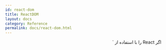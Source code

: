 ```yaml
---
id: react-dom
title: ReactDOM
layout: docs
category: Reference
permalink: docs/react-dom.html
---
```


<p dir="rtl">
اگر React را با استفاده از `<script>` بارگیری می کنید، این API های سطح بالا در همه جا بر روی **ReactDOM** در دسترس هستند. اگر از ES6 با npm استفاده می کنید، می توانید `import ReactDOM from 'react-dom'` را وارد کنید. اگر از ES5 با npm استفاده می کنید نیز `var ReactDOM = require('react-dom')` را بنویسید.
</p>
  
<h2 dir="rtl">بررسی اجمالی {#overview}</h2>
<p dir="rtl">
بسته `react-dom` روش هایی خاص برای مدیریت و کار با پرونده را فراهم می کند که می تواند در بالاترین سطح برنامه ها استفاده شود و به عنوان یک راه برای جلوگیری از استفاده از ماژول `React` است.
بیشتر اجزای برنامه شما نیازی به استفاده از این ماژول ندارد.
</p>

- [`render()`](#render)
- [`hydrate()`](#hydrate)
- [`unmountComponentAtNode()`](#unmountcomponentatnode)
- [`findDOMNode()`](#finddomnode)
- [`createPortal()`](#createportal)

<h3 dir="rtl">پشتیبانی مرورگر {#browser-support}</h3>
<p dir="rtl">
ری اکت از کلیه مرورگرهای محبوب، از جمله Internet Explorer 9 و بالاتر پشتیبانی می کند، اگرچه [چند پیش نیاز دارد](/docs/javascript-Environment-Requires.html) تا برای مرورگرهای قدیمی مانند IE 9 و IE 10 به خوبی عمل کند.

> نکته
>
> ما از مرورگرهای قدیمی كه از روشهای ES5 پشتیبانی نمی كنند پشتیبانی نمی كنیم، اما شما ممكن است متوجه شوید که در صورتی که برنامه شما شامل پیش نیاز هایی مانند [es5-shim و es5-sham](https://github.com/es-shims/es5-shim) باشد برنامه های شما در مرورگرهای قدیمی نیز به خوبی كار کند. اگر تصمیم دارید این را انتخاب کنید، مسئولیت آن با خودتان است.
</p>

<h2 dir="rtl">ارجاع {#reference}</h2>

<h3 dir="rtl">`render()` {#render}</h3>

```javascript
ReactDOM.render(element, container[, callback])
```
<p dir="rtl">
یک عنصر React را به DOM در ظرف قرار دهید و یک [مرجع](/docs/more-about-refs.html) به مؤلفه (یا برگشت مقدار `null` برای [اجزای بی تاب](/docs/components-and-props.html#function-and-class-components)) بازگردانی کنید.

اگر عنصر React قبلاً در ظرف قرار داده شده باشد، این یک به روزرسانی را روی آن انجام می دهد و فقط در صورت لزوم DOM را تغییر می دهد تا آخرین عنصر React را منعکس کند.

اگر مقدار پاسخ که یک مقدار اختیاری است را ارائه داده باشید، پس از ارائه یا به روزرسانی مؤلفه، اجرا خواهد شد.
 

> نکته:
>
> `ReactDOM.render()` controls the contents of the container node you pass in. Any existing DOM elements inside are replaced when first called. Later calls use React’s DOM diffing algorithm for efficient updates.
>
> `ReactDOM.render()` does not modify the container node (only modifies the children of the container). It may be possible to insert a component to an existing DOM node without overwriting the existing children.
>
> `ReactDOM.render()` currently returns a reference to the root `ReactComponent` instance. However, using this return value is legacy
> and should be avoided because future versions of React may render components asynchronously in some cases. If you need a reference to the root `ReactComponent` instance, the preferred solution is to attach a
> [callback ref](/docs/more-about-refs.html#the-ref-callback-attribute) to the root element.
>
> Using `ReactDOM.render()` to hydrate a server-rendered container is deprecated and will be removed in React 17. Use [`hydrate()`](#hydrate) instead.
</p>

* * *

<h3 dir="rtl">`hydrate()` {#hydrate}</h3>

```javascript
ReactDOM.hydrate(element, container[, callback])
```

<p dir="rtl">
Same as [`render()`](#render), but is used to hydrate a container whose HTML contents were rendered by [`ReactDOMServer`](/docs/react-dom-server.html). React will attempt to attach event listeners to the existing markup.

React expects that the rendered content is identical between the server and the client. It can patch up differences in text content, but you should treat mismatches as bugs and fix them. In development mode, React warns about mismatches during hydration. There are no guarantees that attribute differences will be patched up in case of mismatches. This is important for performance reasons because in most apps, mismatches are rare, and so validating all markup would be prohibitively expensive.

If a single element's attribute or text content is unavoidably different between the server and the client (for example, a timestamp), you may silence the warning by adding `suppressHydrationWarning={true}` to the element. It only works one level deep, and is intended to be an escape hatch. Don't overuse it. Unless it's text content, React still won't attempt to patch it up, so it may remain inconsistent until future updates.

If you intentionally need to render something different on the server and the client, you can do a two-pass rendering. Components that render something different on the client can read a state variable like `this.state.isClient`, which you can set to `true` in `componentDidMount()`. This way the initial render pass will render the same content as the server, avoiding mismatches, but an additional pass will happen synchronously right after hydration. Note that this approach will make your components slower because they have to render twice, so use it with caution.

Remember to be mindful of user experience on slow connections. The JavaScript code may load significantly later than the initial HTML render, so if you render something different in the client-only pass, the transition can be jarring. However, if executed well, it may be beneficial to render a "shell" of the application on the server, and only show some of the extra widgets on the client. To learn how to do this without getting the markup mismatch issues, refer to the explanation in the previous paragraph.
</p>

* * *

<h3 dir="rtl">`unmountComponentAtNode()` {#unmountcomponentatnode}</h3>

```javascript
ReactDOM.unmountComponentAtNode(container)
```

<p dir="rtl">
یک مؤلفه React نصب شده را از DOM جدا کرده و بررسی کننده رویداد و وضعیت آن را تمیز کنید. اگر هیچ مؤلفه ای در ظرف نصب نشده باشد، فراخوانی این عملکرد هیچ کاری نمی کند. این عملکرد مقدار صحیح را برمیگرداند اگر مؤلفه برچیده شود و در صورت عدم وجود مؤلفه ای مقدار "نادرست" را می گرداند.
</p>

* * *

<h3 dir="rtl">`findDOMNode()` {#finddomnode}</h3>
<p dir="rtl">

> توجه داشته باشید:
> 
> متد findDOMNode یک دریچه فرار است که برای دسترسی به گره DOM استفاده می شود. در بیشتر موارد، استفاده از این دریچه فرار از آن منع می شود زیرا انتزاع مؤلفه را سوراخ می کند. [این در "StrictMode" منسوخ شده است.](/docs/strict-mode.html#warning-about-deprecated-finddomnode-usage)
</p>

```javascript
ReactDOM.findDOMNode(component)
```

<p dir="rtl">
اگر این مؤلفه در DOM نصب شده باشد ، این عنصر DOM مرورگر بومی را برمی گرداند. این روش برای خواندن مقادیر خارج از DOM مانند مقادیر شکل فرم و انجام اندازه گیری DOM مفید است. **در بیشتر موارد، شما می توانید یک گره به DOM متصل کنید و از استفاده از "findDOMNode" خودداری کنید.**

هنگامی که یک جزء را بصورت "null" یا "false"و findDOMNode ظاهر می شود و `null` را برمی گرداند. وقتی یک جزء به عنوان یک رشته ظاهر می شود `findDOMNode` یک عنصر متنی را که شامل متن است برمیگرداند.
همانطور که از React 16، یک مؤلفه می تواند قطعه ای را به همراه چند فرزند برگرداند، در این صورت "findDOMNode" گره DOM را که مربوط به اولین فرزند غیر خالی است، باز می گرداند.

> نکته:
>
> `findDOMNode` only works on mounted components (that is, components that have been placed in the DOM). If you try to call this on a component that has not been mounted yet (like calling `findDOMNode()` in `render()` on a component that has yet to be created) an exception will be thrown.
>
> `findDOMNode` cannot be used on function components.
</p>

* * *

<h3 dir="rtl">`createPortal()` {#createportal}</h3>

```javascript
ReactDOM.createPortal(child, container)
```

<p dir="rtl">
ایجاد یک پرتال. پورتال ها راهی برای [دادن اجزای فرزند به گره DOM که در خارج از سلسله مراتب از مؤلفه DOM وجود دارد ارائه می دهد](/docs/portalals.html).
</p>
